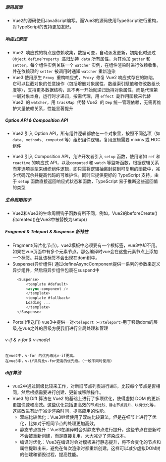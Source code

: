 ##### 源码层面
- Vue2的源码使用JavaScript编写。而Vue3的源码使用TypeScript进行重构，对TypeScript的支持更加友好。

##### 响应式原理
- Vue2  响应式的特点是依赖收集，数据可变，自动派发更新，初始化时通过 `Object.defineProperty`  递归劫持  `data` 所有属性，为其添加 `getter` 和 `setter`。每个组件实例关联一个 `watcher` 实例，在组件渲染时进行依赖收集，并在依赖项的 `setter` 被调用时通知 `watcher` 重新渲染
- Vue3 使用原生 `Proxy`  重构响应式，`Proxy`  修复 Vue2 响应式存在的缺陷，它可以拦截对象的任意操作（包括增删对象属性、数组索引赋值和修改数组长度等），支持更多数据结构，且不再一开始就递归劫持对象属性，而是代理第一层对象本身，运行时才递归，按需代理，用 `effect`  副作用函数来代替 Vue2  的 `watcher`，用 `trackMap`  代替 Vue2  的 `Dep` 统一管理依赖，无需再维护大量依赖关系，性能显著提升

##### Option API & Composition API
- Vue2 引入 Option API，所有组件逻辑都放在一个对象里，按照不同选项（如 `data`、`methods`、`computed` 等）组织组件逻辑。复用逻辑需要 mixins 或 HOC 组件
* Vue3 引入 Composition API，允许开发者引入 `setup` 函数，使用诸如 `ref` 和 `reactive` 的响应式 API，以及`computed` 和 `watch` 等监听函数，根据逻辑关系而非选项类型来组织组件逻辑，即只需将逻辑抽离封装到可复用的函数中，减少代码冗余并提高代码的可维护性。同时它提供更好的 TypeScript 支持，由于 `setup` 函数直接返回响应式状态和函数，TypeScript 易于推断这些返回值的类型

##### 生命周期钩子
- Vue2和Vue3的生命周期钩子函数有所不同，例如，Vue2的beforeCreate()和created()在Vue3中被替换为setup()

##### Fragment & Teleport & Suspense 新特性
- Fragment(碎片化节点)，vue2模板中必须要有一个根标签，vue3中却不用。如果在vue页面中有多个元素节点。那么编译时vue会在这些元素节点上添加一个<Fragment></Fragment>标签。并且该标签不会出现在dom树中。
- Suspense(异步组件)
  通过defineAsyncComponent提供一系列的参数来定义异步组件，然后将异步组件包裹在suspend中
  ```javascript
    <Suspense>
        <template #default>
        <async-component />
        </template>
        <template #fallback>
        Loading ...
        </template>
    </Suspense>
  ```
- Portal(传送门)
  vue3中提供一对`<teleport ></teleport>`用于移动dom的层级,在vue之外的层级方便我们进行全局处理和管理

######  v-if & v-for & v-model
    在vue2中，v-for 的优先级比v-if更高。
    在vue3中，v-if具有比v-for更高的优先级。(一般不同时使用)
##### diff算法
- vue2中通过同级比较来工作，对新旧节点列表进行`遍历`，比较每个节点是否相同，然后根据需要进行创建、更新或移除操作。
- Vue3 的 Diff 算法在 Vue2 的基础上进行了多项优化，使得虚拟 DOM 的更新更加快速和高效。这些优化包括更高效的`节点比较、静态节点提升、块树优化`等，这些改进有助于减少渲染时间，提高应用的性能。
  - 双端比较优化：Vue3继续使用了双端比较算法，但是在细节上进行了优化，比如对于相同节点的处理更加高效。 
  - 静态节点提升：Vue3在编译时会对静态节点进行提升，这些节点在更新时不会被重新创建，而是直接复用，大大减少了渲染成本。
  - 编译时优化：Vue3在编译时会对模板进行静态提升，将不会变化的节点和属性提取出来，避免在每次渲染时都重新创建。这样可以减少虚拟DOM树的创建和销毁过程，提高性能。